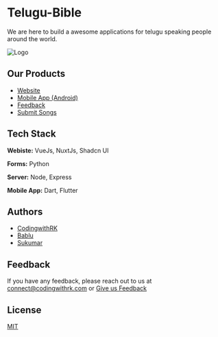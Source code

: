 
# Telugu-Bible

We are here to build a awesome applications for telugu speaking people around the world.

![Logo](https://avatars.githubusercontent.com/u/195589235)

## Our Products

- [Website](https://telugu-bible.in/)
- [Mobile App (Android)](https://play.google.com/store/apps/details?id=com.codingwithrk.bible_app)
- [Feedback](https://feedback.telugu-bible.in/)
- [Submit Songs](https://songs-form.telugu-bible.in/)


## Tech Stack

**Webiste:** VueJs, NuxtJs, Shadcn UI

**Forms:** Python

**Server:** Node, Express

**Mobile App:** Dart, Flutter


## Authors

- [CodingwithRK](https://www.github.com/codingwithrk)
- [Bablu](https://www.github.com/Bablu263)
- [Sukumar](https://www.github.com/Sukumar-3)


## Feedback

If you have any feedback, please reach out to us at connect@codingwithrk.com or [Give us Feedback](https://feedback.telugu-bible.in/)


## License

[MIT](https://github.com/Telugu-Bible/.github?tab=MIT-1-ov-file)
